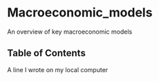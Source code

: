 # Macroeconomic_models
An overview of key macroeconomic models

## Table of Contents
A line I wrote on my local computer  
